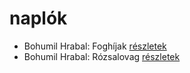 # naplók

- Bohumil Hrabal: Foghíjak [részletek](_details/Bohumil%20Hrabal.md#id_442)
- Bohumil Hrabal: Rózsalovag [részletek](_details/Bohumil%20Hrabal.md#id_447)